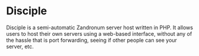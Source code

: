 Disciple
========

Disciple is a semi-automatic Zandronum server host written in PHP. It allows users to host their own servers using a web-based interface, without any of the hassle that is port forwarding, seeing if other people can see your server, etc.
